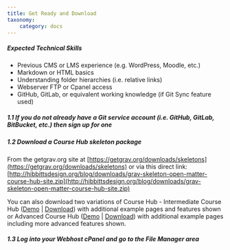 ```yaml
---
title: Get Ready and Download
taxonomy:
    category: docs
---
```


##### Expected Technical Skills

* Previous CMS or LMS experience (e.g. WordPress, Moodle, etc.)
* Markdown or HTML basics
* Understanding folder hierarchies (i.e. relative links)
* Webserver FTP or Cpanel access
* GitHub, GitLab, or equivalent working knowledge (if Git Sync feature used)

##### 1.1 If you do not already have a Git service account (i.e. GitHub, GitLab, BitBucket, etc.) then sign up for one

##### 1.2 Download a Course Hub skeleton package

From the getgrav.org site at [https://getgrav.org/downloads/skeletons](https://getgrav.org/downloads/skeletons) or via this direct link: [http://hibbittsdesign.org/blog/downloads/grav-skeleton-open-matter-course-hub-site.zip](http://hibbittsdesign.org/blog/downloads/grav-skeleton-open-matter-course-hub-site.zip)

You can also download two variations of Course Hub - Intermediate Course Hub ([Demo](https://demo.hibbittsdesign.org/grav-skeleton-course-hub-site-intermediate/) | [Download](http://hibbittsdesign.org/blog/downloads/grav-skeleton-open-matter-course-hub-variation-intermediate-site.zip)) with additional example pages and features shown or Advanced Course Hub ([Demo](https://demo.hibbittsdesign.org/grav-skeleton-course-hub-site-advanced/) | [Download](http://hibbittsdesign.org/blog/downloads/grav-skeleton-open-matter-course-hub-variation-advanced-site.zip)) with additional example pages including more advanced features shown.

##### 1.3 Log into your Webhost cPanel and go to the File Manager area
